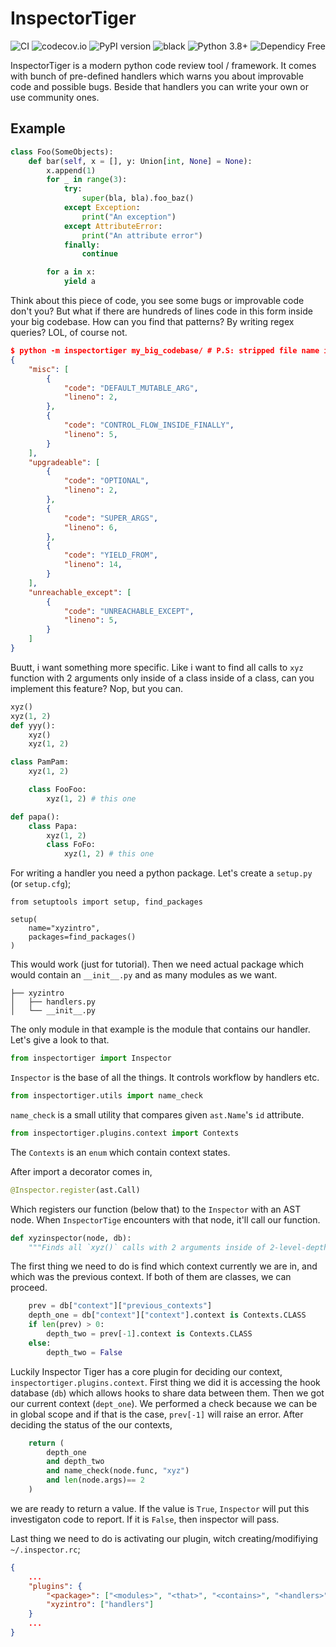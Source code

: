 # InspectorTiger
![CI](https://github.com/thg-consulting/inspectortiger/workflows/CI/badge.svg)
![codecov.io](http://codecov.io/github/thg-consulting/inspectortiger/coverage.svg?branch=master)
![PyPI version](https://badge.fury.io/py/inspectortiger.svg)
![black](https://img.shields.io/badge/code%20style-black-000000.svg)
![Python 3.8+](https://img.shields.io/badge/python-3.8+-blue.svg)
![Dependicy Free](https://img.shields.io/static/v1?label=dependicy&message=free&color=success)

InspectorTiger is a modern python code review tool / framework. It comes with bunch of pre-defined handlers which warns you about improvable code and possible bugs. Beside that handlers you can write your own or use community ones.

## Example
```py
class Foo(SomeObjects):
    def bar(self, x = [], y: Union[int, None] = None):
        x.append(1)
        for _ in range(3):
            try:
                super(bla, bla).foo_baz()
            except Exception:
                print("An exception")
            except AttributeError:
                print("An attribute error")
            finally:
                continue

        for a in x:
            yield a
```
Think about this piece of code, you see some bugs or improvable code don't you? But what if there are hundreds of lines code in this form inside your big codebase. How can you find that patterns? By writing regex queries? LOL, of course not.
```json
$ python -m inspectortiger my_big_codebase/ # P.S: stripped file name information
{
    "misc": [
        {
            "code": "DEFAULT_MUTABLE_ARG",
            "lineno": 2,
        },
        {
            "code": "CONTROL_FLOW_INSIDE_FINALLY",
            "lineno": 5,
        }
    ],
    "upgradeable": [
        {
            "code": "OPTIONAL",
            "lineno": 2,
        },
        {
            "code": "SUPER_ARGS",
            "lineno": 6,
        },
        {
            "code": "YIELD_FROM",
            "lineno": 14,
        }
    ],
    "unreachable_except": [
        {
            "code": "UNREACHABLE_EXCEPT",
            "lineno": 5,
        }
    ]
}
```

Buutt, i want something more specific. Like i want to find all calls to `xyz` function with 2 arguments only inside of a class inside of a class, can you implement this feature? Nop, but you can.

```py
xyz()
xyz(1, 2)
def yyy():
    xyz()
    xyz(1, 2)

class PamPam:
    xyz(1, 2)

    class FooFoo:
        xyz(1, 2) # this one

def papa():
    class Papa:
        xyz(1, 2)
        class FoFo:
            xyz(1, 2) # this one
```

For writing a handler you need a python package. Let's create a `setup.py` (or `setup.cfg`);
```
from setuptools import setup, find_packages

setup(
    name="xyzintro",
    packages=find_packages()
)
```
This would work (just for tutorial). Then we need actual package which would contain an `__init__.py` and as many modules as we want.
```
├── xyzintro
│   ├── handlers.py
│   └── __init__.py
```
The only module in that example is the module that contains our handler. Let's give a look to that.
```py
from inspectortiger import Inspector
```
`Inspector` is the base of all the things. It controls workflow by handlers etc.
```py
from inspectortiger.utils import name_check
```
`name_check` is a small utility that compares given `ast.Name`'s `id` attribute.
```py
from inspectortiger.plugins.context import Contexts
```
The `Contexts` is an `enum` which contain context states.


After import a decorator comes in,
```py
@Inspector.register(ast.Call)
```
Which registers our function (below that) to the `Inspector` with an AST node. When `InspectorTige` encounters with that node, it'll call our function.
```py
def xyzinspector(node, db):
    """Finds all `xyz()` calls with 2 arguments inside of 2-level-depth class context."""
```
The first thing we need to do is find which context currently we are in, and which was the previous context. If both of them are classes, we can proceed.
```py
    prev = db["context"]["previous_contexts"]
    depth_one = db["context"]["context"].context is Contexts.CLASS
    if len(prev) > 0:
        depth_two = prev[-1].context is Contexts.CLASS
    else:
        depth_two = False
```
Luckily Inspector Tiger has a core plugin for deciding our context, `inspectortiger.plugins.context`. First thing we did it is accessing the hook database (`db`) which allows hooks to share data between them. Then we got our current context (`dept_one`). We performed a check because we can be in global scope and if that is the case, `prev[-1]` will raise an error. After deciding the status of the our contexts,
```py
    return (
        depth_one
        and depth_two
        and name_check(node.func, "xyz")
        and len(node.args)== 2
    )
```
we are ready to return a value. If the value is `True`, `Inspector` will put this investigaton code to report. If it is `False`, then inspector will pass.


Last thing we need to do is activating our plugin, witch creating/modifiying `~/.inspector.rc`;
```json
{
    ...
    "plugins": {
        "<package>": ["<modules>", "<that>", "<contains>", "<handlers>"],
        "xyzintro": ["handlers"]
    }
    ...
}

```
